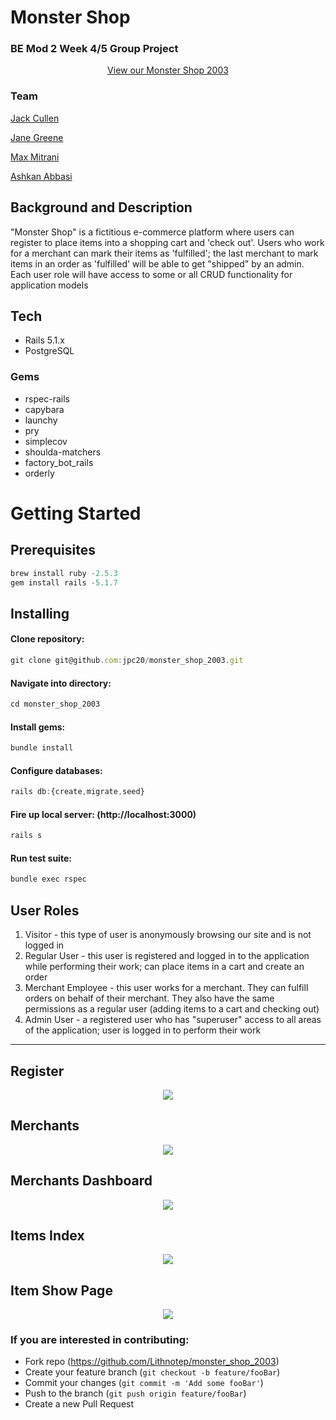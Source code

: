 # Monster Shop
### BE Mod 2 Week 4/5 Group Project

<p align="center">
  <a href="https://pure-waters-06944.herokuapp.com/">View our Monster Shop 2003</a>
 </p>

### Team
<p>
<a href="https://github.com/jpc20">Jack Cullen</a>
</p>
<p>
<a href="https://github.com/janegreene">Jane Greene</a>
</p>
<p>
<a href="https://github.com/Lithnotep">Max Mitrani </a>
</p>
<p>
<a href="https://github.com/Ashkanthegreat"> Ashkan Abbasi</a>
</p>

## Background and Description

"Monster Shop" is a fictitious e-commerce platform where users can register to place items into a shopping cart and 'check out'. Users who work for a merchant can mark their items as 'fulfilled'; the last merchant to mark items in an order as 'fulfilled' will be able to get "shipped" by an admin. Each user role will have access to some or all CRUD functionality for application models

## Tech
- Rails 5.1.x
- PostgreSQL

### Gems
- rspec-rails
- capybara
- launchy
- pry
- simplecov
- shoulda-matchers
- factory_bot_rails
- orderly

# Getting Started
## Prerequisites
```javascript
brew install ruby -2.5.3
gem install rails -5.1.7
```
## Installing
#### Clone repository:
```javascript
git clone git@github.com:jpc20/monster_shop_2003.git
```
#### Navigate into directory:
```javascript
cd monster_shop_2003
```
#### Install gems:
```javascript
bundle install
```
#### Configure databases:
```javascript
rails db:{create,migrate,seed}
```
#### Fire up local server: (http://localhost:3000)
```javascript
rails s
```
#### Run test suite:
```javascript
bundle exec rspec
```

## User Roles

1. Visitor - this type of user is anonymously browsing our site and is not logged in
2. Regular User - this user is registered and logged in to the application while performing their work; can place items in a cart and create an order
3. Merchant Employee - this user works for a merchant. They can fulfill orders on behalf of their merchant. They also have the same permissions as a regular user (adding items to a cart and checking out)
4. Admin User - a registered user who has "superuser" access to all areas of the application; user is logged in to perform their work
---

## Register
 <p align="center">
 <img src="https://i.imgur.com/MvpbVUi.png">
</p>


## Merchants
<p align="center">
 <img src="https://i.imgur.com/gXzTqW8.png">
</p>

## Merchants Dashboard
<p align="center">
 <img src="https://i.imgur.com/arThtw9.png">
</p>


## Items Index
<p align="center">
 <img src="https://i.imgur.com/JbmDfpX.png">
</p>


## Item Show Page
<p align="center">
 <img src="https://i.imgur.com/5LBorFk.png">
</p>


 ### If you are interested in contributing:
- Fork repo (https://github.com/Lithnotep/monster_shop_2003)
- Create your feature branch (`git checkout -b feature/fooBar`)
- Commit your changes (`git commit -m 'Add some fooBar'`)
- Push to the branch (`git push origin feature/fooBar`)
- Create a new Pull Request
